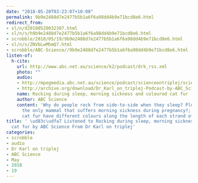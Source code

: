 ```yaml
---
date: "2018-05-20T03:23:07+10:00"
permalink: 9b9e2488d7e2477b5b1a6f6a98dd4b9e71bcd8e6.html
redirect_from:
- sl/n/d20180520032307.html
- sl/n/s/h9b9e2488d7e2477b5b1a6f6a98dd4b9e71bcd8e6.html
- scrobble/2018/05/19/9b9e2488d7e2477b5b1a6f6a98dd4b9e71bcd8e6.html
- sl/n/s/ZNVbLwMhmQ7.html
- scrobble/ABC-Science//9b9e2488d7e2477b5b1a6f6a98dd4b9e71bcd8e6.html
listen-of:
  h-cite:
    url: http://www.abc.net.au/science/k2/podcast/drk_rss.xml
    photo: ""
    audio:
    - http://mpegmedia.abc.net.au/science/podcast/scienceontriplej/scienceontriplej20120322.mp3
    - http://archive.org/download/Dr_Karl_on_triplej-Podcast-by-ABC_Science/Rocking_during_sleep_morning_sickness_and_coloured_cat_fur.mp3
    name: Rocking during sleep, morning sickness and coloured cat fur
    author: ABC Science
    content: 'Why do people rock from side-to-side when they sleep? Plus: are humans
      the only mammal that suffers morning sickness during pregnancy?; and why can
      cat fur have different colours along the length of each strand of hair?'
title: ' \ud83c\udfa7 Listened to Rocking during sleep, morning sickness and coloured
  cat fur by ABC Science From Dr Karl on triplej'
categories:
- scrobble
- audio
- Dr Karl on triplej
- ABC Science
- May
- 2018
- 19
---
```

